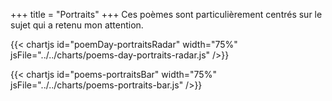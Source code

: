 +++
title = "Portraits"
+++
Ces poèmes sont particulièrement centrés sur le sujet qui a retenu mon attention.

{{< chartjs id="poemDay-portraitsRadar" width="75%" jsFile="../../charts/poems-day-portraits-radar.js" />}}

{{< chartjs id="poems-portraitsBar" width="75%" jsFile="../../charts/poems-portraits-bar.js" />}}